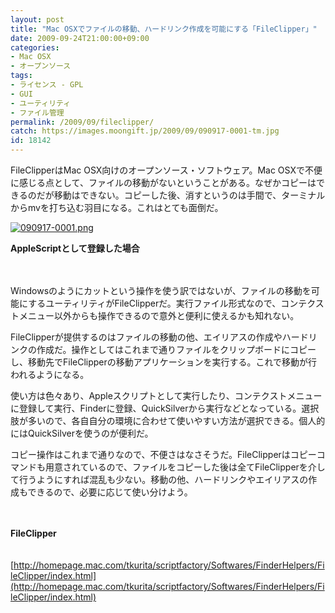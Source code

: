 ```yaml
---
layout: post
title: "Mac OSXでファイルの移動、ハードリンク作成を可能にする「FileClipper」"
date: 2009-09-24T21:00:00+09:00
categories:
- Mac OSX
- オープンソース
tags: 
- ライセンス - GPL
- GUI
- ユーティリティ
- ファイル管理
permalink: /2009/09/fileclipper/
catch: https://images.moongift.jp/2009/09/090917-0001-tm.jpg
id: 18142
---
```

FileClipperはMac OSX向けのオープンソース・ソフトウェア。Mac OSXで不便に感じる点として、ファイルの移動がないということがある。なぜかコピーはできるのだが移動はできない。コピーした後、消すというのは手間で、ターミナルからmvを打ち込む羽目になる。これはとても面倒だ。

  

[![090917-0001.png](https://images.moongift.jp/2009/09/090917-0001-tm.jpg)](https://images.moongift.jp/2009/09/090917-0001.png)  
  
**AppleScriptとして登録した場合**

  

　

  

Windowsのようにカットという操作を使う訳ではないが、ファイルの移動を可能にするユーティリティがFileClipperだ。実行ファイル形式なので、コンテクストメニュー以外からも操作できるので意外と便利に使えるかも知れない。

  
  
<!--more-->

FileClipperが提供するのはファイルの移動の他、エイリアスの作成やハードリンクの作成だ。操作としてはこれまで通りファイルをクリップボードにコピーし、移動先でFileClipperの移動アプリケーションを実行する。これで移動が行われるようになる。

  

使い方は色々あり、Appleスクリプトとして実行したり、コンテクストメニューに登録して実行、Finderに登録、QuickSilverから実行などとなっている。選択肢が多いので、各自自分の環境に合わせて使いやすい方法が選択できる。個人的にはQuickSilverを使うのが便利だ。

  

コピー操作はこれまで通りなので、不便さはなさそうだ。FileClipperはコピーコマンドも用意されているので、ファイルをコピーした後は全てFileClipperを介して行うようにすれば混乱も少ない。移動の他、ハードリンクやエイリアスの作成もできるので、必要に応じて使い分けよう。

  

　

  

**FileClipper**  
  
　[http://homepage.mac.com/tkurita/scriptfactory/Softwares/FinderHelpers/FileClipper/index.html](http://homepage.mac.com/tkurita/scriptfactory/Softwares/FinderHelpers/FileClipper/index.html)

  

